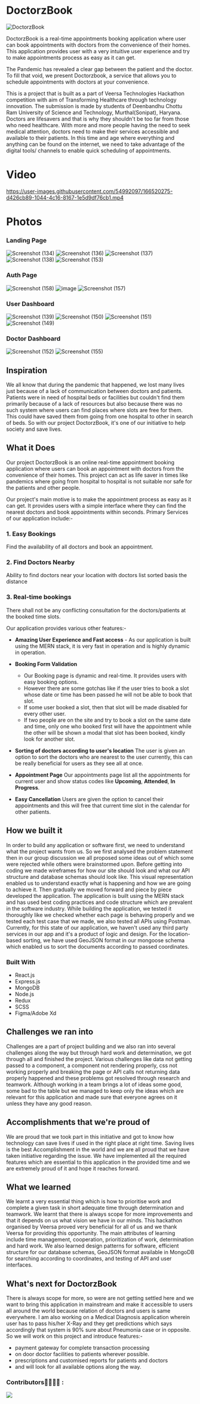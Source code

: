# DoctorzBook

![DoctorzBook](https://socialify.git.ci/Chaitanya31612/DoctorzBook/image?description=1&font=Bitter&language=1&name=1&owner=1&stargazers=1&theme=Dark)

DoctorzBook is a real-time appointments booking application where user can book appointments with doctors from the convenience of their homes. This application provides user with a very intuitive user experience and try to make appointments process as easy as it can get.

The Pandemic has revealed a clear gap between the patient and the doctor. To fill that void, we present Doctorzbook, a service that allows you to schedule appointments with doctors at your convenience.

This is a project that is built as a part of Veersa Technologies Hackathon competition with aim of Transforming Healthcare through technology innovation. The submission is made by students of Deenbandhu Chottu Ram University of Science and Technology, Murthal(Sonipat), Haryana.
Doctors are lifesavers and that is why they shouldn't be too far from those who need healthcare. With more and more people having the need to seek medical attention, doctors need to make their services accessible and available to their patients. In this time and age where everything and anything can be found on the internet, we need to take advantage of the digital tools/ channels to enable quick scheduling of appointments.

# Video

https://user-images.githubusercontent.com/54992097/166520275-d426cb89-1044-4c16-8167-1e5d9df76cb1.mp4

# Photos

### Landing Page

![Screenshot (134)](https://user-images.githubusercontent.com/54992097/166520595-da7587c6-6368-4f02-9e02-940388d03758.png)
![Screenshot (136)](https://user-images.githubusercontent.com/54992097/166520606-692a8a98-1d73-44f2-a060-95476d3c67df.png)
![Screenshot (137)](https://user-images.githubusercontent.com/54992097/166520621-d7664ff1-cb05-4dd8-8417-c51862bbdefe.png)
![Screenshot (138)](https://user-images.githubusercontent.com/54992097/166520625-d6dbbc34-c290-4fda-8b7f-63b3dde32f92.png)
![Screenshot (153)](https://user-images.githubusercontent.com/54992097/166621497-22d92c86-7457-4f73-98fe-3bb0b6268258.png)

### Auth Page

![Screenshot (158)](https://user-images.githubusercontent.com/54992097/166626430-522643d5-9436-4d09-97d4-02a333407dad.png)
![image](https://user-images.githubusercontent.com/54992097/166626506-41a32494-0286-4253-93bf-fa3309d59ab2.png)
![Screenshot (157)](https://user-images.githubusercontent.com/54992097/166626431-ac4d835e-862c-4f55-89f0-c29ce6e7aec0.png)

### User Dashboard

![Screenshot (139)](https://user-images.githubusercontent.com/54992097/166520975-e37bef5a-876e-4ba4-8e9a-4d700187b6ec.png)
![Screenshot (150)](https://user-images.githubusercontent.com/54992097/166520972-9d4ac28d-f842-446b-b70d-fb4fdf52abb5.png)
![Screenshot (151)](https://user-images.githubusercontent.com/54992097/166523282-617e7a84-6ba8-4aeb-a20b-3b1f8b9d748c.png)
![Screenshot (149)](https://user-images.githubusercontent.com/54992097/166520980-bc71a3fc-de03-47cb-b963-ad1199fd94ef.png)

### Doctor Dashboard

![Screenshot (152)](https://user-images.githubusercontent.com/54992097/166621077-e2af2d48-fa9e-49c0-933f-c9532ff57fae.png)
![Screenshot (155)](https://user-images.githubusercontent.com/54992097/166621698-8c985a25-f766-48fd-85e0-ef52599c412c.png)


## Inspiration
We all know that during the pandemic that happened, we lost many lives just because of a lack of communication between doctors and patients. Patients were in need of hospital beds or facilities but couldn't find them primarily because of a lack of resources but also because there was no such system where users can find places where slots are free for them. This could have saved them from going from one hospital to other in search of beds.
So with our project DoctorzBook, it's one of our initiative to help society and save lives.

## What it Does
Our project DoctorzBook is an online real-time appointment booking application where users can book an appointment with doctors from the convenience of their homes. This project can act as life saver in times like pandemics where going from hospital to hospital is not suitable nor safe for the patients and other people.

Our project's main motive is to make the appointment process as easy as it can get. It provides users with a simple interface where they can find the nearest doctors and book appointments within seconds.
Primary Services of our application include:-
### 1. Easy Bookings
Find the availability of all doctors and book an appointment.
### 2. Find Doctors Nearby
Ability to find doctors near your location with doctors list sorted basis the distance
### 3. Real-time bookings
There shall not be any conflicting consultation for the doctors/patients at the booked time slots.

Our application provides various other features:-
* **Amazing User Experience and Fast access** - As our application is built using the MERN stack, it is very fast in operation and is highly dynamic in operation.

* **Booking Form Validation**
  * Our Booking page is dynamic and real-time. It provides users with easy booking options.
  * However there are some gotchas like if the user tries to book a slot whose date or time has been passed he will not be able to book that slot.
  * If some user booked a slot, then that slot will be made disabled for every other user.
  * If two people are on the site and try to book a slot on the same date and time, only one who booked first will have the appointment while the other will be shown a modal that slot has been booked, kindly look for another slot.

* **Sorting of doctors according to user's location**
 The user is given an option to sort the doctors who are nearest to the user currently, this can be really beneficial for users as they see all at once.

* **Appointment Page**
  Our appointments page list all the appointments for current user and show status codes like **Upcoming**, **Attended**, **In Progress**.
  
* **Easy Cancellation**
  Users are given the option to cancel their appointments and this will free that current time slot in the calendar for other patients. 


## How we built it
In order to build any application or software first, we need to understand what the project wants from us. So we first analysed the problem statement then in our group discussion we all proposed some ideas out of which some were rejected while others were brainstormed upon. 
Before getting into coding we made wireframes for how our site should look and what our API structure and database schemas should look like. This visual representation enabled us to understand exactly what is happening and how we are going to achieve it.
Then gradually we moved forward and piece by piece developed the application.
The application is built using the MERN stack and has used best coding practices and code structure which are prevalent in the software industry.
While building the application, we tested it thoroughly like we checked whether each page is behaving properly and we tested each test case that we made, we also tested all APIs using Postman.
Currently, for this state of our application, we haven't used any third party services in our app and it's a product of logic and design. For the location-based sorting, we have used GeoJSON format in our mongoose schema which enabled us to sort the documents according to passed coordinates.

### Built With
* React.js
* Express.js
* MongoDB
* Node.js 
* Redux
* SCSS
* Figma/Adobe Xd


## Challenges we ran into
Challenges are a part of project building and we also ran into several challenges along the way but through hard work and determination, we got through all and finished the project.
Various challenges like data not getting passed to a component, a component not rendering properly, css not working properly and breaking the page or API calls not returning data properly happened and these problems got resolved through research and teamwork.
Although working in a team brings a lot of ideas some good, some bad to the table but we managed to keep only the ideas which are relevant for this application and made sure that everyone agrees on it unless they have any good reason.


## Accomplishments that we're proud of
We are proud that we took part in this initiative and got to know how technology can save lives if used in the right place at right time.
Saving lives is the best Accomplishment in the world and we are all proud that we have taken initiative regarding the issue.
We have implemented all the required features which are essential to this application in the provided time and we are extremely proud of it and hope it reaches forward.


## What we learned
We learnt a very essential thing which is how to prioritise work and complete a given task in short adequate time through determination and teamwork. We learnt that there is always scope for more improvements and that it depends on us what vision we have in our minds.
This hackathon organised by Veersa proved very beneficial for all of us and we thank Veersa for providing this opportunity.
The main attributes of learning include time management, cooperation, prioritization of work, determination and hard work.
We also learned design patterns for software, efficient structure for our database schemas, GeoJSON format available in MongoDB for searching according to coordinates, and testing of API and user interfaces.

## What's next for DoctorzBook
There is always scope for more, so were are not getting settled here and we want to bring this application in mainstream and make it accessible to users all around the world because relation of doctors and users is same everywhere. I am also working on a Medical Diagnosis application wherein user has to pass his/her X-Ray and they get predictions which says accordingly that system is 90% sure about Pneumonia case or in opposite.
So we will work on this project and introduce features:-
* payment gateway for complete transaction processing
* on door doctor facilities to patients wherever possible.
* prescriptions and customised reports for patients and doctors
* and will look for all available options along the way.


### Contributors👩‍💻👨‍💻 :

<a href="https://github.com/Chaitanya31612/DoctorzBook/graphs/contributors">
  <img src="https://contributors-img.web.app/image?repo=chaitanya31612/DoctorzBook" />
</a>
